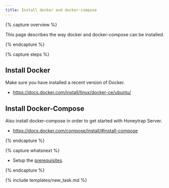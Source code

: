 ```yaml
---
title: Install docker and docker-compose
---
```


{% capture overview %}

This page describes the way docker and docker-compose can be installed.

{% endcapture %}


{% capture steps %}

## Install Docker

Make sure you have installed a recent version of Docker.

* https://docs.docker.com/install/linux/docker-ce/ubuntu/

## Install Docker-Compose

Also install docker-compose in order to get started with Honeytrap Server.

* https://docs.docker.com/compose/install/#install-compose

{% endcapture %}


{% capture whatsnext %}

* Setup the [prerequisites](/docs/setup/docker-compose/setup-prerequisites/).

{% endcapture %}

{% include templates/new_task.md %}
